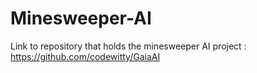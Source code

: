 # Minesweeper-AI
Link to repository that holds the minesweeper AI project : https://github.com/codewitty/GaiaAI
